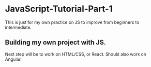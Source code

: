# JavaScript-Tutorial-Part-1
This is just for my own practice on JS to improve from beginners to intermediate. 

## Building my own project with JS. 
Next step will be to work on HTML/CSS, or React. Should also work on Angular.
